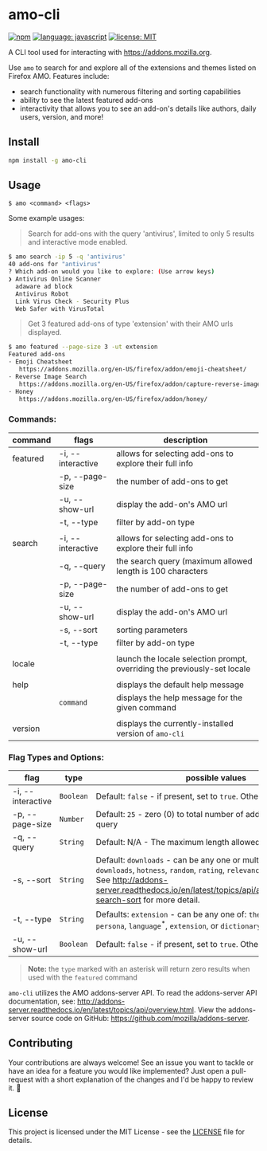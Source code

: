 # amo-cli

[![npm](https://img.shields.io/npm/v/amo-cli.svg)](https://www.npmjs.com/package/amo-cli) [![language: javascript](https://img.shields.io/badge/language-javascript-yellow.svg)](https://github.com/topics/javascript) [![license: MIT](https://img.shields.io/badge/license-MIT-2a2829.svg)](https://github.com/cedricium/rust-playground/blob/master/LICENSE.md)

A CLI tool used for interacting with https://addons.mozilla.org.

Use `amo` to search for and explore all of the extensions and themes listed on Firefox AMO. Features include:

 - search functionality with numerous filtering and sorting capabilities
 - ability to see the latest featured add-ons
 - interactivity that allows you to see an add-on's details like authors, daily users, version, and more!

## Install

```sh
npm install -g amo-cli
```

## Usage

```
$ amo <command> <flags>
```

Some example usages:

> Search for add-ons with the query 'antivirus', limited to only 5 results and interactive mode enabled.
```sh
$ amo search -ip 5 -q 'antivirus'
40 add-ons for "antivirus"
? Which add-on would you like to explore: (Use arrow keys)
❯ Antivirus Online Scanner
  adaware ad block
  Antivirus Robot
  Link Virus Check - Security Plus
  Web Safer with VirusTotal
```

> Get 3 featured add-ons of type 'extension' with their AMO urls displayed.
```sh
$ amo featured --page-size 3 -ut extension
Featured add-ons
· Emoji Cheatsheet
   https://addons.mozilla.org/en-US/firefox/addon/emoji-cheatsheet/
· Reverse Image Search
   https://addons.mozilla.org/en-US/firefox/addon/capture-reverse-image-search/
· Honey
   https://addons.mozilla.org/en-US/firefox/addon/honey/
```

### Commands:

| command  | flags             | description |
| ---      | ---               | ---         |
| featured | -i, --interactive | allows for selecting add-ons to explore their full info |
|          | -p, --page-size   | the number of add-ons to get |
|          | -u, --show-url    | display the add-on's AMO url |
|          | -t, --type        | filter by add-on type  |
|                                            |
| search   | -i, --interactive | allows for selecting add-ons to explore their full info |
|          | -q, --query       | the search query (maximum allowed length is 100 characters |
|          | -p, --page-size   | the number of add-ons to get |
|          | -u, --show-url    | display the add-on's AMO url |
|          | -s, --sort        | sorting parameters |
|          | -t, --type        | filter by add-on type |
|                                            |
| locale   |                   | launch the locale selection prompt, overriding the previously-set locale |
|                                            |
| help     |                   | displays the default help message |
|          | `command`         | displays the help message for the given command |
|                                            |
| version  |                   | displays the currently-installed version of `amo-cli` |

### Flag Types and Options:

| flag               | type       | possible values |
| ---                | ---        | ---             |
| -i, --interactive  | `Boolean`  | Default: `false` - if present, set to `true`. Otherwise, is false |
| -p, --page-size    | `Number`   | Default: `25` - zero (0) to total number of add-ons for given query |
| -q, --query        | `String`   | Default: N/A - The maximum length allowed is 100 characters. |
| -s, --sort         | `String`   | Default: `downloads` - can be any one or multiple of: `created`, `downloads`, `hotness`, `random`, `rating`, `relevance`, `updated`, or `users`. See http://addons-server.readthedocs.io/en/latest/topics/api/addons.html#addon-search-sort for more detail. |
| -t, --type         | `String`   | Defaults: `extension` - can be any one of: `theme`<sup>\*</sup>, `search`<sup>\*</sup>, `persona`, `language`<sup>\*</sup>, `extension`, or `dictionary`<sup>\*</sup> |
| -u, --show-url     | `Boolean`  | Default: `false` - if present, set to `true`. Otherwise, is false |

> **Note:** the `type` marked with an asterisk will return zero results when used with the `featured` command

`amo-cli` utilizes the AMO addons-server API. To read the addons-server API documentation, see: http://addons-server.readthedocs.io/en/latest/topics/api/overview.html. View the addons-server source code on GitHub: https://github.com/mozilla/addons-server.

## Contributing

Your contributions are always welcome! See an issue you want to tackle or have an idea for a feature you would like implemented? Just open a pull-request with a short explanation of the changes and I'd be happy to review it. :tada:

## License

This project is licensed under the MIT License - see the [LICENSE](LICENSE.md) file for details.
